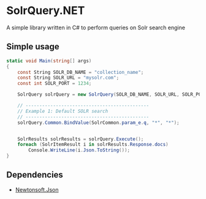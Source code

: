 # SolrQuery.NET
A simple library written in C# to perform queries on Solr search engine

## Simple usage

```csharp
static void Main(string[] args)
{
    const String SOLR_DB_NAME = "collection_name";
    const String SOLR_URL = "mysolr.com";
    const int SOLR_PORT = 1234;

    SolrQuery solrQuery = new SolrQuery(SOLR_DB_NAME, SOLR_URL, SOLR_PORT);

    // ---------------------------------------------
    // Example 1: Default SOLR search 
    // ---------------------------------------------
    solrQuery.Common.BindValue(SolrCommon.param_e.q, "*", "*");


    SolrResults solrResults = solrQuery.Execute();
    foreach (SolrItemResult i in solrResults.Response.docs)
        Console.WriteLine(i.Json.ToString());
}
```

## Dependencies
* [Newtonsoft.Json](https://github.com/JamesNK/Newtonsoft.Json)
